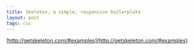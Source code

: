 ```yaml
---
title: Skeleton, a simple, responsive boilerplate
layout: post
tags: css
---
```


[http://getskeleton.com/#examples](http://getskeleton.com/#examples)